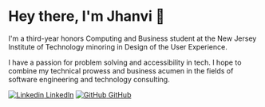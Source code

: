 # Hey there, I'm Jhanvi :wave:
I'm a third-year honors Computing and Business student at the New Jersey Institute of Technology minoring in Design of the User Experience. 

I have a passion for problem solving and accessibility in tech. I hope to combine my technical prowess and business acumen in the fields of software engineering and technology consulting. 

[![Linkedin](https://i.stack.imgur.com/gVE0j.png) LinkedIn](https://www.linkedin.com/in/jhanvi-pai/)
[![GitHub](https://i.stack.imgur.com/tskMh.png) GitHub](https://github.com/jpai-15)

<!--
**jpai-15/jpai-15** is a ✨ _special_ ✨ repository because its `README.md` (this file) appears on your GitHub profile.

Here are some ideas to get you started:

- 🔭 I’m currently working on ...
- 🌱 I’m currently learning ...
- 👯 I’m looking to collaborate on ...
- 🤔 I’m looking for help with ...
- 💬 Ask me about ...
- 📫 How to reach me: ...
- 😄 Pronouns: ...
- ⚡ Fun fact: ...
-->
